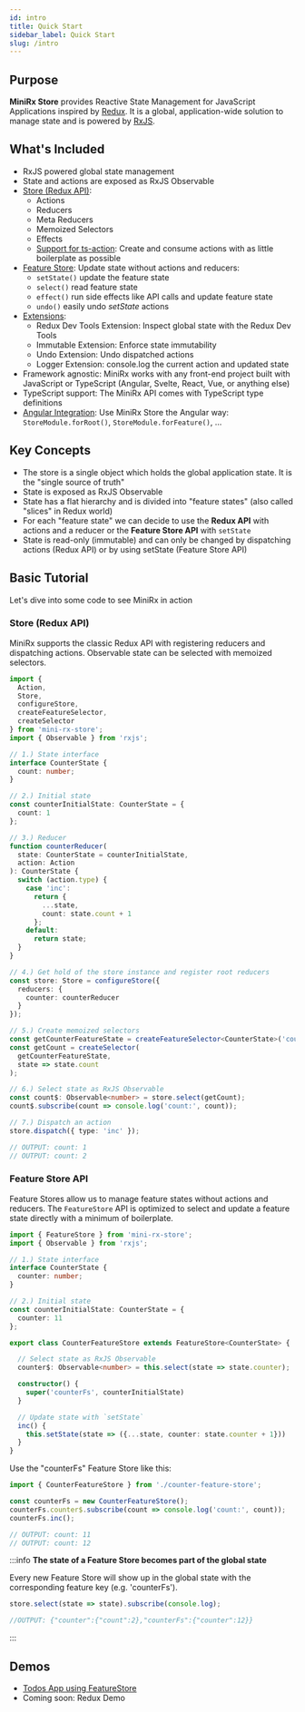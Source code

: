 ```yaml
---
id: intro
title: Quick Start
sidebar_label: Quick Start
slug: /intro
---
```


## Purpose
**MiniRx Store** provides Reactive State Management for JavaScript Applications inspired by [Redux](https://redux.js.org/).
It is a global, application-wide solution to manage state and is powered by [RxJS](https://rxjs.dev/).

## What's Included
-   RxJS powered global state management
-   State and actions are exposed as RxJS Observable
-   [Store (Redux API)](redux):
    -   Actions
    -   Reducers
    -   Meta Reducers
    -   Memoized Selectors
    -   Effects
    -   [Support for ts-action](ts-action): Create and consume actions with as little boilerplate as possible
-   [Feature Store](fs-quick-start): Update state without actions and reducers:
    -   `setState()` update the feature state
    -   `select()` read feature state
    -   `effect()` run side effects like API calls and update feature state
    -   `undo()` easily undo *setState* actions
-   [Extensions](ext-quick-start):
    - Redux Dev Tools Extension: Inspect global state with the Redux Dev Tools
    - Immutable Extension: Enforce state immutability
    - Undo Extension: Undo dispatched actions
    - Logger Extension: console.log the current action and updated state
-   Framework agnostic: MiniRx works with any front-end project built with JavaScript or TypeScript (Angular, Svelte, React, Vue, or anything else)
-   TypeScript support: The MiniRx API comes with TypeScript type definitions
-   [Angular Integration](angular): Use MiniRx Store the Angular way: `StoreModule.forRoot()`, `StoreModule.forFeature()`, ...

## Key Concepts
- The store is a single object which holds the global application state. It is the "single source of truth"
- State is exposed as RxJS Observable
- State has a flat hierarchy and is divided into "feature states" (also called "slices" in Redux world)
- For each "feature state" we can decide to use the **Redux API** with actions and a reducer or the **Feature Store API** with `setState`
- State is read-only (immutable) and can only be changed by dispatching actions (Redux API) or by using setState (Feature Store API)

## Basic Tutorial
Let's dive into some code to see MiniRx in action

### Store (Redux API)
MiniRx supports the classic Redux API with registering reducers and dispatching actions.
Observable state can be selected with memoized selectors.

```ts
import {
  Action,
  Store,
  configureStore,
  createFeatureSelector,
  createSelector
} from 'mini-rx-store';
import { Observable } from 'rxjs';

// 1.) State interface
interface CounterState {
  count: number;
}

// 2.) Initial state
const counterInitialState: CounterState = {
  count: 1
};

// 3.) Reducer
function counterReducer(
  state: CounterState = counterInitialState,
  action: Action
): CounterState {
  switch (action.type) {
    case 'inc':
      return {
        ...state,
        count: state.count + 1
      };
    default:
      return state;
  }
}

// 4.) Get hold of the store instance and register root reducers
const store: Store = configureStore({
  reducers: {
    counter: counterReducer
  }
});

// 5.) Create memoized selectors
const getCounterFeatureState = createFeatureSelector<CounterState>('counter');
const getCount = createSelector(
  getCounterFeatureState,
  state => state.count
);

// 6.) Select state as RxJS Observable
const count$: Observable<number> = store.select(getCount);
count$.subscribe(count => console.log('count:', count));

// 7.) Dispatch an action
store.dispatch({ type: 'inc' });

// OUTPUT: count: 1
// OUTPUT: count: 2
```
### Feature Store API
Feature Stores allow us to manage feature states without actions and reducers. 
The `FeatureStore` API is optimized to select and update a feature state directly with a minimum of boilerplate.

```ts title="counter-feature-store.ts"
import { FeatureStore } from 'mini-rx-store';
import { Observable } from 'rxjs';

// 1.) State interface
interface CounterState {
  counter: number;
}

// 2.) Initial state
const counterInitialState: CounterState = {
  counter: 11
};

export class CounterFeatureStore extends FeatureStore<CounterState> {

  // Select state as RxJS Observable
  counter$: Observable<number> = this.select(state => state.counter);

  constructor() {
    super('counterFs', counterInitialState)
  }

  // Update state with `setState`
  inc() {
    this.setState(state => ({...state, counter: state.counter + 1}))
  }
}
```

Use the "counterFs" Feature Store like this:
```ts
import { CounterFeatureStore } from './counter-feature-store';

const counterFs = new CounterFeatureStore();
counterFs.counter$.subscribe(count => console.log('count:', count));
counterFs.inc();

// OUTPUT: count: 11
// OUTPUT: count: 12
```

:::info
**The state of a Feature Store becomes part of the global state**

Every new Feature Store will show up in the global state with the corresponding feature key (e.g. 'counterFs').
```ts
store.select(state => state).subscribe(console.log);

//OUTPUT: {"counter":{"count":2},"counterFs":{"counter":12}}
```
:::

## Demos
- [Todos App using FeatureStore](https://stackblitz.com/edit/mini-rx-angular-todos?file=src%2Fapp%2Fmodules%2Ftodo%2Fservices%2Ftodos-state.service.ts)
- Coming soon: Redux Demo
